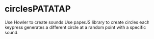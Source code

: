 # circlesPATATAP
Use Howler to create sounds
Use paperJS library to create circles
each keypress generates a different circle at a random point with a specific sound.
